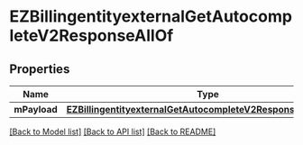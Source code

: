 # EZBillingentityexternalGetAutocompleteV2ResponseAllOf

## Properties
Name | Type | Description | Notes
------------ | ------------- | ------------- | -------------
**mPayload** | [**EZBillingentityexternalGetAutocompleteV2ResponseMPayload***](EZBillingentityexternalGetAutocompleteV2ResponseMPayload.md) |  | 

[[Back to Model list]](../README.md#documentation-for-models) [[Back to API list]](../README.md#documentation-for-api-endpoints) [[Back to README]](../README.md)



